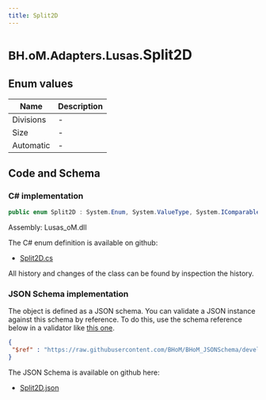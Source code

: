 ```yaml
---
title: Split2D
---
```


# <small>BH.oM.Adapters.Lusas.</small>**Split2D**



## Enum values

| Name            | Description                                                    |
|-----------------|----------------------------------------------------------------|
| Divisions |  -  |
| Size |  -  |
| Automatic |  -  |


## Code and Schema

### C# implementation

``` C# title="C#"
public enum Split2D : System.Enum, System.ValueType, System.IComparable, System.ISpanFormattable, System.IFormattable, System.IConvertible
```

Assembly: Lusas_oM.dll

The C# enum definition is available on github:

- [Split2D.cs](https://github.com/BHoM/Lusas_Toolkit/blob/develop/Lusas_oM/Enum\Split2D.cs)

All history and changes of the class can be found by inspection the history.
### JSON Schema implementation

The object is defined as a JSON schema. You can validate a JSON instance against this schema by reference. To do this, use the schema reference below in a validator like [this one](https://www.jsonschemavalidator.net/).

``` json title="JSON Schema"
{
 "$ref" : "https://raw.githubusercontent.com/BHoM/BHoM_JSONSchema/develop/Lusas_oM/Split2D.json"
}
```

The JSON Schema is available on github here:

- [Split2D.json](https://github.com/BHoM/BHoM_JSONSchema/blob/develop/Lusas_oM/Split2D.json)
